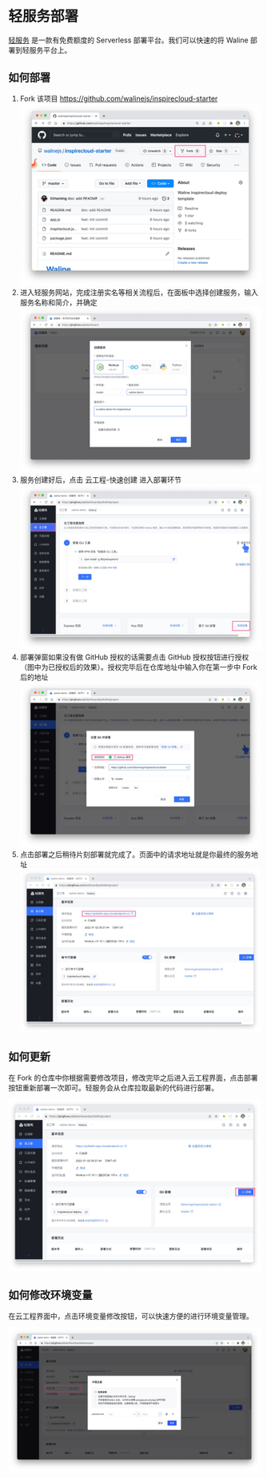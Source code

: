 # 轻服务部署

[轻服务](https://qingfuwu.cn) 是一款有免费额度的 Serverless 部署平台。我们可以快速的将 Waline 部署到轻服务平台上。

## 如何部署

1. Fork 该项目 https://github.com/walinejs/inspirecloud-starter 
   ![](../../assets/inspirecloud-1.jpg)
2. 进入轻服务网站，完成注册实名等相关流程后，在面板中选择创建服务，输入服务名称和简介，并确定
   ![](../../assets/inspirecloud-2.jpg)
3. 服务创建好后，点击 <kbd>云工程</kbd>-<kbd>快速创建</kbd> 进入部署环节
   ![](../../assets/inspirecloud-3.jpg)
4. 部署弹窗如果没有做 GitHub 授权的话需要点击 GitHub 授权按钮进行授权（图中为已授权后的效果）。授权完毕后在仓库地址中输入你在第一步中 Fork 后的地址
   ![](../../assets/inspirecloud-4.jpg)
5. 点击部署之后稍待片刻部署就完成了。页面中的请求地址就是你最终的服务地址
   ![](../../assets/inspirecloud-5.jpg)

## 如何更新

在 Fork 的仓库中你根据需要修改项目，修改完毕之后进入云工程界面，点击部署按钮重新部署一次即可。轻服务会从仓库拉取最新的代码进行部署。

![](../../assets/inspirecloud-6.jpg)

## 如何修改环境变量

在云工程界面中，点击环境变量修改按钮，可以快速方便的进行环境变量管理。

![](../../assets/inspirecloud-7.jpg)
